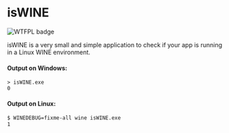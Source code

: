 # isWINE

![WTFPL badge](http://www.wtfpl.net/wp-content/uploads/2012/12/wtfpl-badge-4.png)

isWINE is a very small and simple application to check if your app is running in a Linux WINE environment.

#### Output on Windows:

```
> isWINE.exe
0
```

#### Output on Linux:

```bash
$ WINEDEBUG=fixme-all wine isWINE.exe 
1
```
